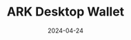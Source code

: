 ---
title: ARK Desktop Wallet
appId: ark
authors:
- danny
released: 2017-03-22
discontinued: 
updated: 2024-04-10
version: 1.7.0
provider: ArkEcosystem
providerWebsite: https://ark.io/
website: https://arkconnect.io/
repository: https://github.com/ardenthq/arkconnect-extension
issue: 
icon: ark.png
bugbounty: 
meta: ok
verdict: wip 
date: 2024-04-24
reviewArchive:
twitter: arkecosystem
social:
developerName:
features:
---